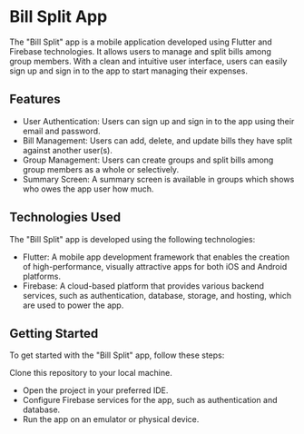 # Bill Split App
The "Bill Split" app is a mobile application developed using Flutter and Firebase technologies. It allows users to manage and split bills among group members. With a clean and intuitive user interface, users can easily sign up and sign in to the app to start managing their expenses.

## Features
- User Authentication: Users can sign up and sign in to the app using their email and password.
- Bill Management: Users can add, delete, and update bills they have split against another user(s).
- Group Management: Users can create groups and split bills among group members as a whole or selectively.
- Summary Screen: A summary screen is available in groups which shows who owes the app user how much.

## Technologies Used
The "Bill Split" app is developed using the following technologies:

- Flutter: A mobile app development framework that enables the creation of high-performance, visually attractive apps for both iOS and Android platforms.
- Firebase: A cloud-based platform that provides various backend services, such as authentication, database, storage, and hosting, which are used to power the app.

## Getting Started
To get started with the "Bill Split" app, follow these steps:

Clone this repository to your local machine.
- Open the project in your preferred IDE.
- Configure Firebase services for the app, such as authentication and database.
- Run the app on an emulator or physical device.



